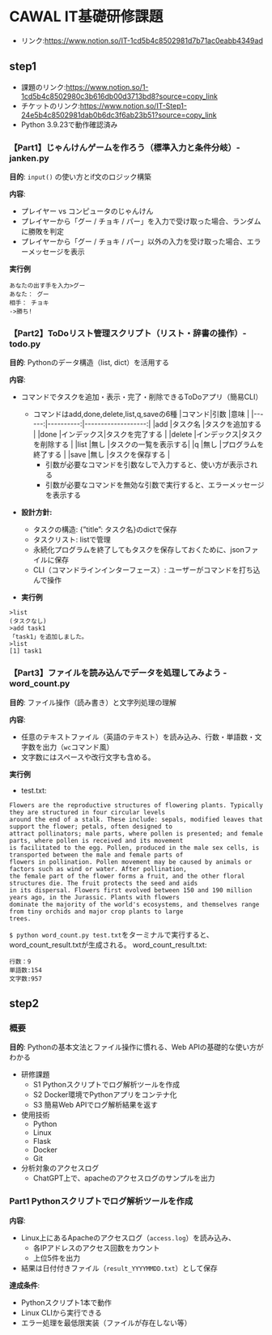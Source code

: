 # CAWAL IT基礎研修課題
- リンク:https://www.notion.so/IT-1cd5b4c8502981d7b71ac0eabb4349ad
## step1
- 課題のリンク:https://www.notion.so/1-1cd5b4c8502980c3b616db00d3713bd8?source=copy_link
- チケットのリンク:https://www.notion.so/IT-Step1-24e5b4c8502981dab0b6dc3f6ab23b51?source=copy_link
- Python 3.9.23で動作確認済み
### 【Part1】じゃんけんゲームを作ろう（標準入力と条件分岐）- janken.py

**目的**: `input()` の使い方とif文のロジック構築

**内容**:

- プレイヤー vs コンピュータのじゃんけん
- プレイヤーから「グー / チョキ / パー」を入力で受け取った場合、ランダムに勝敗を判定
- プレイヤーから「グー / チョキ / パー」以外の入力を受け取った場合、エラーメッセージを表示

**実行例**
```
あなたの出す手を入力>グー
あなた： グー
相手： チョキ
->勝ち!

```
### 【Part2】ToDoリスト管理スクリプト（リスト・辞書の操作）- todo.py

**目的**: Pythonのデータ構造（list, dict）を活用する

**内容**:

- コマンドでタスクを追加・表示・完了・削除できるToDoアプリ（簡易CLI）
    - コマンドはadd,done,delete,list,q,saveの6種
        |コマンド|引数       |意味                |
        |------:|----------:|-------------------:|
        |add    |タスク名    |タスクを追加する     |
        |done   |インデックス|タスクを完了する     |
        |delete |インデックス|タスクを削除する     |
        |list   |無し       |タスクの一覧を表示する|
        |q      |無し       |プログラムを終了する  |
        |save   |無し       |タスクを保存する     |
        - 引数が必要なコマンドを引数なしで入力すると、使い方が表示される
        - 引数が必要なコマンドを無効な引数で実行すると、エラーメッセージを表示する

- **設計方針:**
    - タスクの構造: {”title”: タスク名}のdictで保存
    - タスクリスト: listで管理
    - 永続化プログラムを終了してもタスクを保存しておくために、jsonファイルに保存
    - CLI（コマンドラインインターフェース）: ユーザーがコマンドを打ち込んで操作
- **実行例**
```
>list
(タスクなし)
>add task1
「task1」を追加しました。
>list
[1] task1

```
### 【Part3】ファイルを読み込んでデータを処理してみよう - word_count.py

**目的**: ファイル操作（読み書き）と文字列処理の理解

**内容**:

- 任意のテキストファイル（英語のテキスト）を読み込み、行数・単語数・文字数を出力（`wc`コマンド風）
- 文字数にはスペースや改行文字も含める。

**実行例**
- test.txt:
```
Flowers are the reproductive structures of flowering plants. Typically they are structured in four circular levels
around the end of a stalk. These include: sepals, modified leaves that support the flower; petals, often designed to
attract pollinators; male parts, where pollen is presented; and female parts, where pollen is received and its movement
is facilitated to the egg. Pollen, produced in the male sex cells, is transported between the male and female parts of
flowers in pollination. Pollen movement may be caused by animals or factors such as wind or water. After pollination,
the female part of the flower forms a fruit, and the other floral structures die. The fruit protects the seed and aids
in its dispersal. Flowers first evolved between 150 and 190 million years ago, in the Jurassic. Plants with flowers
dominate the majority of the world's ecosystems, and themselves range from tiny orchids and major crop plants to large
trees.
```

`$ python word_count.py test.txt`をターミナルで実行すると、word_count_result.txtが生成される。
word_count_result.txt:
```
行数：9
単語数:154
文字数:957
```

## step2 
### 概要

**目的**: Pythonの基本文法とファイル操作に慣れる、Web APIの基礎的な使い方がわかる

- 研修課題
    - S1 Pythonスクリプトでログ解析ツールを作成
    - S2 Docker環境でPythonアプリをコンテナ化
    - S3 簡易Web APIでログ解析結果を返す
- 使用技術
    - Python
    - Linux
    - Flask
    - Docker
    - Git
- 分析対象のアクセスログ
    - ChatGPT上で、apacheのアクセスログのサンプルを出力
### Part1 Pythonスクリプトでログ解析ツールを作成

**内容**:

- Linux上にあるApacheのアクセスログ（`access.log`）を読み込み、
    - 各IPアドレスのアクセス回数をカウント
    - 上位5件を出力
- 結果は日付付きファイル（`result_YYYYMMDD.txt`）として保存

**達成条件**:

- Pythonスクリプト1本で動作
- Linux CLIから実行できる
- エラー処理を最低限実装（ファイルが存在しない等）
